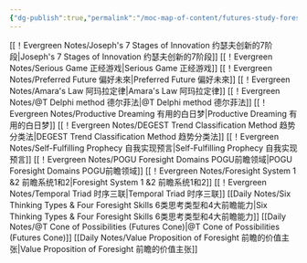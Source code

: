 ```yaml
---
{"dg-publish":true,"permalink":"/moc-map-of-content/futures-study-foresight/"}
---
```


[[！Evergreen Notes/Joseph's 7 Stages of Innovation 约瑟夫创新的7阶段\|Joseph's 7 Stages of Innovation 约瑟夫创新的7阶段]]
[[！Evergreen Notes/Serious Game 正经游戏\|Serious Game 正经游戏]]
[[！Evergreen Notes/Preferred Future 偏好未來\|Preferred Future 偏好未來]]
[[！Evergreen Notes/Amara's Law 阿玛拉定律\|Amara's Law 阿玛拉定律]]
[[！Evergreen Notes/@T Delphi method 德尔菲法\|@T Delphi method 德尔菲法]]
[[！Evergreen Notes/Productive Dreaming 有用的白日梦\|Productive Dreaming 有用的白日梦]]
[[！Evergreen Notes/DEGEST Trend Classification Method 趋势分类法\|DEGEST Trend Classification Method 趋势分类法]]
[[！Evergreen Notes/Self-Fulfilling Prophecy 自我实现预言\|Self-Fulfilling Prophecy 自我实现预言]]
[[！Evergreen Notes/POGU Foresight Domains POGU前瞻领域\|POGU Foresight Domains POGU前瞻领域]] 
[[！Evergreen Notes/Foresight System 1 &2 前瞻系统1和2\|Foresight System 1 &2 前瞻系统1和2]]
[[！Evergreen Notes/Temporal Triad 时序三联\|Temporal Triad 时序三联]]
[[Daily Notes/Six Thinking Types & Four Foresight Skills 6类思考类型和4大前瞻能力\|Six Thinking Types & Four Foresight Skills 6类思考类型和4大前瞻能力]]
[[Daily Notes/@T Cone of Possibilities (Futures Cone)\|@T Cone of Possibilities (Futures Cone)]]
[[Daily Notes/Value Proposition of Foresight 前瞻的价值主张\|Value Proposition of Foresight 前瞻的价值主张]]
